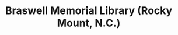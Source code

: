 ---
layout: repo
title: "Braswell Memorial Library (Rocky Mount, N.C.)"
id: 5367
permalink: repos/5367/
---